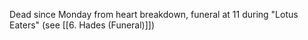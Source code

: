 Dead since Monday from heart breakdown, funeral at 11 during "Lotus Eaters" (see [[6. Hades (Funeral)]])